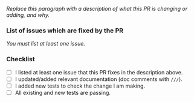 *Replace this paragraph with a description of what this PR is changing or adding, and why.*

### List of issues which are fixed by the PR
*You must list at least one issue.*

### Checklist

- [ ] I listed at least one issue that this PR fixes in the description above.
- [ ] I updated/added relevant documentation (doc comments with `///`).
- [ ] I added new tests to check the change I am making.
- [ ] All existing and new tests are passing.
